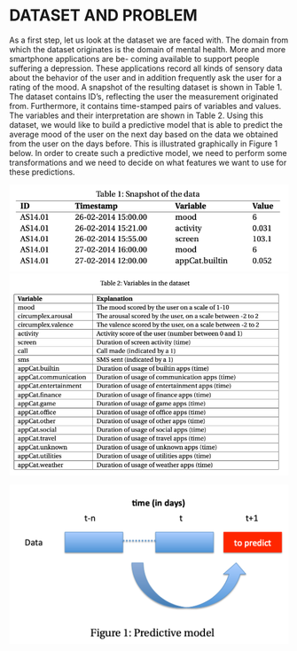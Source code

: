 #  DATASET AND PROBLEM

As a first step, let us look at the dataset we are faced with. The domain from which the dataset originates is the domain of mental health. More and more smartphone applications are be- coming available to support people suffering a depression. These applications record all kinds of sensory data about the behavior of the user and in addition frequently ask the user for a rating of the mood. A snapshot of the resulting dataset is shown in Table 1. The dataset contains ID’s, reflecting the user the measurement originated from. Furthermore, it contains time-stamped pairs of variables and values. The variables and their interpretation are shown in Table 2.
Using this dataset, we would like to build a predictive model that is able to predict the average mood of the user on the next day based on the data we obtained from the user on the days before. This is illustrated graphically in Figure 1 below. In order to create such a predictive model, we need to perform some transformations and we need to decide on what features we want to use for these predictions.

![Alt text](RM.photoes/table1.png?raw=true "Table1") 
![Alt text](RM.photoes/table2.png?raw=true "Table2")

![Alt_text](RM.photoes/figure1.png?raw=true "figure1") 
